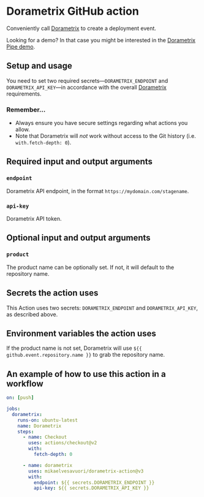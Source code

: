 # Dorametrix GitHub action

Conveniently call [Dorametrix](https://github.com/mikaelvesavuori/dorametrix) to create a deployment event.

Looking for a demo? In that case you might be interested in the [Dorametrix Pipe demo](https://github.com/mikaelvesavuori/demo-dorametrix-pipe).

## Setup and usage

You need to set two required secrets—`DORAMETRIX_ENDPOINT` and `DORAMETRIX_API_KEY`—in accordance with the overall [Dorametrix](https://github.com/mikaelvesavuori/dorametrix) requirements.

### Remember...

- Always ensure you have secure settings regarding what actions you allow.
- Note that Dorametrix will _not_ work without access to the Git history (i.e. `with.fetch-depth: 0`).

## Required input and output arguments

### `endpoint`

Dorametrix API endpoint, in the format `https://mydomain.com/stagename`.

### `api-key`

Dorametrix API token.

## Optional input and output arguments

### `product`

The product name can be optionally set. If not, it will default to the repository name.

## Secrets the action uses

This Action uses two secrets: `DORAMETRIX_ENDPOINT` and `DORAMETRIX_API_KEY`, as described above.

## Environment variables the action uses

If the product name is not set, Dorametrix will use `${{ github.event.repository.name }}` to grab the repository name.

## An example of how to use this action in a workflow

```yml
on: [push]

jobs:
  dorametrix:
    runs-on: ubuntu-latest
    name: Dorametrix
    steps:
      - name: Checkout
        uses: actions/checkout@v2
        with:
          fetch-depth: 0

      - name: dorametrix
        uses: mikaelvesavuori/dorametrix-action@v3
        with:
          endpoint: ${{ secrets.DORAMETRIX_ENDPOINT }}
          api-key: ${{ secrets.DORAMETRIX_API_KEY }}
```
